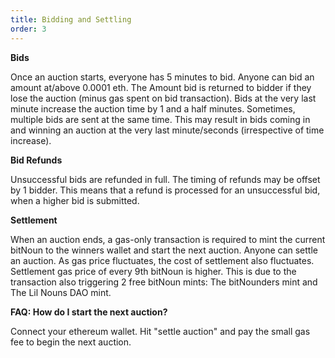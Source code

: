 ```yaml
---
title: Bidding and Settling
order: 3
---
```


**Bids**

Once an auction starts, everyone has 5 minutes to bid. Anyone can bid an amount at/above 0.0001 eth. The Amount bid is returned to bidder if they lose the auction (minus gas spent on bid transaction).
Bids at the very last minute increase the auction time by 1 and a half minutes. Sometimes, multiple bids are sent at the same time. This may result in bids coming in and winning an auction at the very last minute/seconds (irrespective of time increase).

**Bid Refunds**

Unsuccessful bids are refunded in full. The timing of refunds may be offset by 1 bidder. This means that a refund is processed for an unsuccessful bid, when a higher bid is submitted.

**Settlement**

When an auction ends, a gas-only transaction is required to mint the current bitNoun to the winners wallet and start the next auction. Anyone can settle an auction. As gas price fluctuates, the cost of settlement also fluctuates.
Settlement gas price of every 9th bitNoun is higher. This is due to the transaction also triggering 2 free bitNoun mints: The bitNounders mint and The Lil Nouns DAO mint.

**FAQ: How do I start the next auction?**

Connect your ethereum wallet. Hit "settle auction" and pay the small gas fee to begin the next auction.

